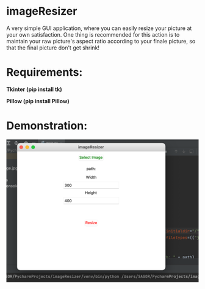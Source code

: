 # imageResizer
A very simple GUI application, where you can easily resize your 
picture at your own satisfaction. One thing is recommended for
this action is to maintain your raw picture's aspect ratio according
to your finale picture, so that the final picture don't get shrink!

# Requirements:
**Tkinter (pip install tk)**

**Pillow (pip install Pillow)**

# Demonstration:
![](Demonstration.png)
